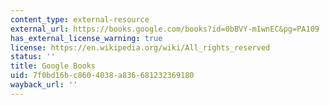 ```yaml
---
content_type: external-resource
external_url: https://books.google.com/books?id=0bBVY-mIwnEC&pg=PA109
has_external_license_warning: true
license: https://en.wikipedia.org/wiki/All_rights_reserved
status: ''
title: Google Books
uid: 7f0bd16b-c860-4038-a836-681232369180
wayback_url: ''
---
```

